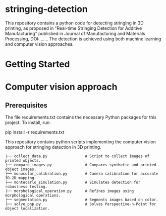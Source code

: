 # stringing-detection
This repository contains a python code for detecting stringing in 3D printing, as proposed in "Real-time Stringing Detection for Additive Manufacturing" published in Journal of Manufacturing and Materials Processing, DOI:....... The detection is achieved using both machine learning and computer vision approaches.
# Getting Started
# Computer vision approach
## Prerequisites
The file requirements.txt contains the necessary Python packages for this project. To install, run:

pip install -r requirements.txt

This repository contains python scripts implementing the computer vision approach for stringing detection in 3D printing.

    ├── collect_data.py                 # Script to collect images of printed objects.
    ├── compare_images.py               # Compares synthetic and printed object images.
    ├── monocular_calibration.py        # Camera calibration for accurate 3D-2D mapping.
    ├── montecarlo_simulation.py        # Simulates detection for robustness testing.
    ├── morphological_operation.py      # Refines images using morphological operations.
    ├── segmentation.py                 # Segments images based on color.
    ├── solve_pnp.py                    # Solves Perspective-n-Point for object localization.
